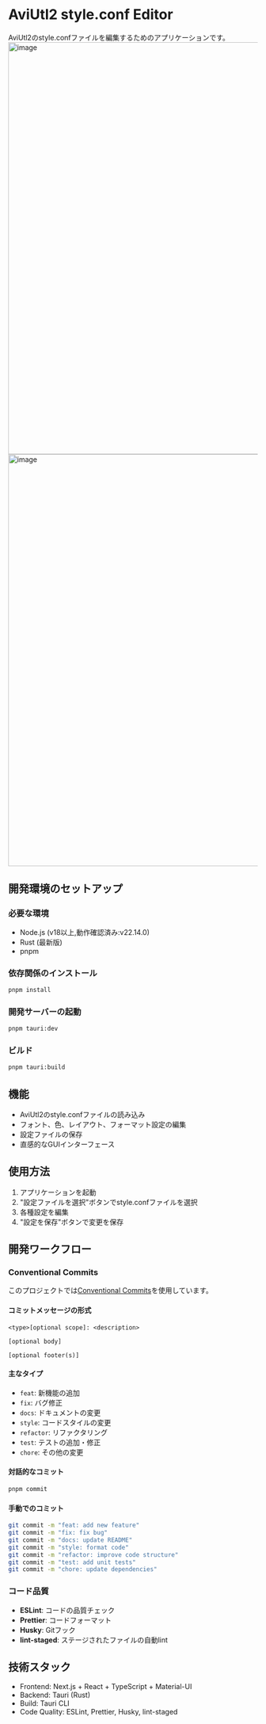 # AviUtl2 style.conf Editor

AviUtl2のstyle.confファイルを編集するためのアプリケーションです。
<img width="1202" height="832" alt="image" src="https://github.com/user-attachments/assets/82581f3a-6817-4a95-97b5-33643d5acf40" />
<img width="1202" height="832" alt="image" src="https://github.com/user-attachments/assets/c37217e2-47d0-460a-bd70-eda3702cf944" />



## 開発環境のセットアップ

### 必要な環境
- Node.js (v18以上,動作確認済み:v22.14.0)
- Rust (最新版)
- pnpm

### 依存関係のインストール
```bash
pnpm install
```

### 開発サーバーの起動
```bash
pnpm tauri:dev
```

### ビルド
```bash
pnpm tauri:build
```

## 機能

- AviUtl2のstyle.confファイルの読み込み
- フォント、色、レイアウト、フォーマット設定の編集
- 設定ファイルの保存
- 直感的なGUIインターフェース

## 使用方法

1. アプリケーションを起動
2. "設定ファイルを選択"ボタンでstyle.confファイルを選択
3. 各種設定を編集
4. "設定を保存"ボタンで変更を保存

## 開発ワークフロー

### Conventional Commits

このプロジェクトでは[Conventional Commits](https://www.conventionalcommits.org/)を使用しています。

#### コミットメッセージの形式
```
<type>[optional scope]: <description>

[optional body]

[optional footer(s)]
```

#### 主なタイプ
- `feat`: 新機能の追加
- `fix`: バグ修正
- `docs`: ドキュメントの変更
- `style`: コードスタイルの変更
- `refactor`: リファクタリング
- `test`: テストの追加・修正
- `chore`: その他の変更

#### 対話的なコミット
```bash
pnpm commit
```

#### 手動でのコミット
```bash
git commit -m "feat: add new feature"
git commit -m "fix: fix bug"
git commit -m "docs: update README"
git commit -m "style: format code"
git commit -m "refactor: improve code structure"
git commit -m "test: add unit tests"
git commit -m "chore: update dependencies"
```

### コード品質

- **ESLint**: コードの品質チェック
- **Prettier**: コードフォーマット
- **Husky**: Gitフック
- **lint-staged**: ステージされたファイルの自動lint

## 技術スタック

- Frontend: Next.js + React + TypeScript + Material-UI
- Backend: Tauri (Rust)
- Build: Tauri CLI
- Code Quality: ESLint, Prettier, Husky, lint-staged
